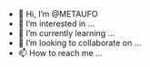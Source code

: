 - 👋 Hi, I’m @METAUFO
- 👀 I’m interested in ...
- 🌱 I’m currently learning ...
- 💞️ I’m looking to collaborate on ...
- 📫 How to reach me ...

<!---
METAUFO/METAUFO is a ✨ special ✨ repository because its `README.md` (this file) appears on your GitHub profile.
You can click the Preview link to take a look at your changes.
--->
